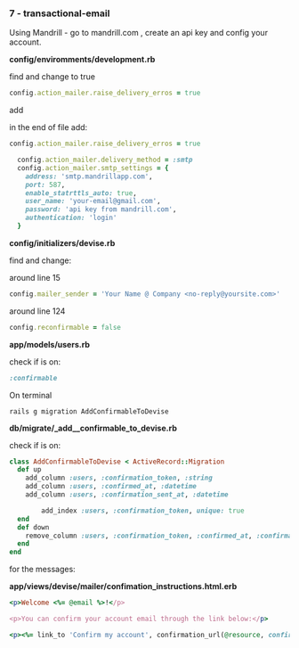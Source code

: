 ### 7 - transactional-email

Using Mandrill - go to mandrill.com , create an api key and config your account.

**config/enviromments/development.rb**

find and change to true

```ruby
config.action_mailer.raise_delivery_erros = true
```
add

in the end of file add:

```ruby
config.action_mailer.raise_delivery_erros = true

  config.action_mailer.delivery_method = :smtp
  config.action_mailer.smtp_settings = {
    address: 'smtp.mandrillapp.com',
    port: 587,
    enable_statrttls_auto: true,
    user_name: 'your-email@gmail.com',
    password: 'api key from mandrill.com',
    authentication: 'login'
  }
```
**config/initializers/devise.rb**

find and change:

around line 15

```ruby
config.mailer_sender = 'Your Name @ Company <no-reply@yoursite.com>'
```

around line 124

```ruby
config.reconfirmable = false
```

**app/models/users.rb**

check if is on:

```ruby
:confirmable
```

On terminal

```
rails g migration AddConfirmableToDevise
```

**db/migrate/_add__confirmable_to_devise.rb**

check if is on:

```ruby
class AddConfirmableToDevise < ActiveRecord::Migration
  def up
  	add_column :users, :confirmation_token, :string
  	add_column :users, :confirmed_at, :datetime
  	add_column :users, :confirmation_sent_at, :datetime

 		add_index :users, :confirmation_token, unique: true
  end
  def down
  	remove_column :users, :confirmation_token, :confirmed_at, :confirmation_sent_at
  end
end
```

for the messages:

**app/views/devise/mailer/confimation_instructions.html.erb**

```ruby
<p>Welcome <%= @email %>!</p>

<p>You can confirm your account email through the link below:</p>

<p><%= link_to 'Confirm my account', confirmation_url(@resource, confirmation_token: @token) %></p>
```


